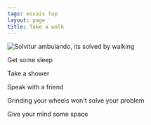 ```yaml
---
tags: essais top 
layout: page
title: Take a walk
---
```


![Solvitur ambulando, its solved by walking](/static/img/take-a-walk.png)

Get some sleep 

Take a shower 

Speak with a friend

Grinding your wheels won't solve your problem

Give your mind some space 


